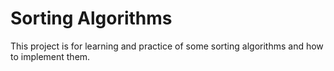 # Sorting Algorithms

This project is for learning and practice of some sorting algorithms and how to implement them.
